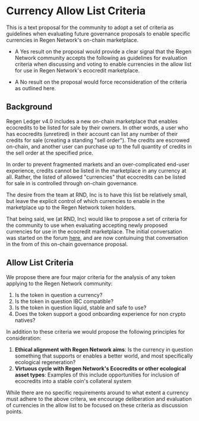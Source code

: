 # Currency Allow List Criteria

This is a text proposal for the community to adopt a set of criteria as guidelines when evaluating future governance proposals to enable specific currencies in Regen Network's on-chain marketplace.

- A Yes result on the proposal would provide a clear signal that the Regen Network community accepts the following as guidelines for evaluation criteria when discussing and voting to enable currencies in the allow list for use in Regen Network's ecocredit marketplace.

- A No result on the proposal would force reconsideration of the criteria as outlined here.

## Background

Regen Ledger v4.0 includes a new on-chain marketplace that enables ecocredits to be listed for sale by their owners. In other words, a user who has ecocredits (unretired) in their account can list any number of their credits for sale (creating a standing "sell order"). The credits are escrowed on-chain, and another user can purchase up to the full quantity of credits in the sell order at the specified price.

In order to prevent fragmented markets and an over-complicated end-user experience, credits cannot be listed in the marketplace in any currency at all. Rather, the listed of allowed "currencies" that ecocredits can be listed for sale in is controlled through on-chain governance.

The desire from the team at RND, Inc is to have this list be relatively small, but leave the explicit control of which currencies to enable in the marketplace up to the Regen Network token holders.

That being said, we (at RND, Inc) would like to propose a set of criteria for the community to use when evaluating accepting newly proposed currencies for use in the ecocredit marketplace. The initial conversation was started on the forum [here](https://commonwealth.im/regen/discussion/4959-adding-tokens-to-the-regen-ledger-currency-allow-list), and are now contuinuing that conversation in the from of this on-chain governance proposal.

## Allow List Criteria

We propose there are four major criteria for the analysis of any token applying to the Regen Network community:
1. Is the token in question a currency?
2. Is the token in question IBC compatible?
3. Is the token in question liquid, stable and safe to use?
4. Does the token support a good onboarding experience for non crypto natives?

In addition to these criteria we would propose the following principles for consideration:
1. **Ethical alignment with Regen Network aims**: Is the currency in question something that supports or enables a better world, and most specifically ecological regeneration?
2. **Virtuous cycle with Regen Network's Ecocredits or other ecological asset types**: Examples of this include opportunities for inclusion of ecocredits into a stable coin's collateral system

While there are no specific requirements around to what extent a currency must adhere to the above critera, we encourage deliberation and evaluation of currencies in the allow list to be focused on these criteria as discussion points.

